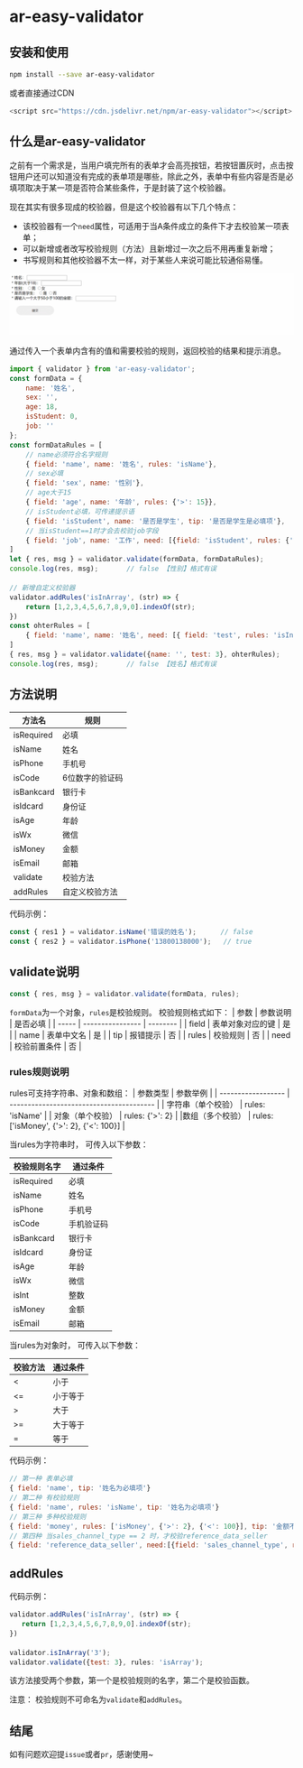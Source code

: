# ar-easy-validator

## 安装和使用

```bash
npm install --save ar-easy-validator
```

或者直接通过CDN

```js
<script src="https://cdn.jsdelivr.net/npm/ar-easy-validator"></script>
```

## 什么是ar-easy-validator
之前有一个需求是，当用户填完所有的表单才会高亮按钮，若按钮置灰时，点击按钮用户还可以知道没有完成的表单项是哪些，除此之外，表单中有些内容是否是必填项取决于某一项是否符合某些条件，于是封装了这个校验器。

现在其实有很多现成的校验器，但是这个校验器有以下几个特点：
- 该校验器有一个`need`属性，可适用于当A条件成立的条件下才去校验某一项表单；
- 可以新增或者改写校验规则（方法）且新增过一次之后不用再重复新增；
- 书写规则和其他校验器不太一样，对于某些人来说可能比较通俗易懂。

![demo](https://github.com/Middletwo-Kid/ar-easy-validator/blob/master/public/demo.gif)

通过传入一个表单内含有的值和需要校验的规则，返回校验的结果和提示消息。

```js
import { validator } from 'ar-easy-validator';
const formData = {
    name: '姓名',
    sex: '',
    age: 18,
    isStudent: 0,
    job: ''
};
const formDataRules = [
    // name必须符合名字规则
    { field: 'name', name: '姓名', rules: 'isName'},
    // sex必填
    { field: 'sex', name: '性别'},
    // age大于15
    { field: 'age', name: '年龄', rules: {'>': 15}},
    // isStudent必填，可传递提示语
    { field: 'isStudent', name: '是否是学生', tip: '是否是学生是必填项'},
    // 当isStudent==1时才会去校验job字段
    { field: 'job', name: '工作', need: [{field: 'isStudent', rules: {'==': 0}}]}
]
let { res, msg } = validator.validate(formData, formDataRules);
console.log(res, msg);       // false 【性别】格式有误

// 新增自定义校验器
validator.addRules('isInArray', (str) => {
    return [1,2,3,4,5,6,7,8,9,0].indexOf(str);
})
const ohterRules = [
    { field: 'name', name: '姓名', need: [{ field: 'test', rules: 'isInArray'}]}
]
{ res, msg } = validator.validate({name: '', test: 3}, ohterRules);
console.log(res, msg);       // false 【姓名】格式有误
```

## 方法说明

| 方法名     | 规则            |
| ---------- | --------------- |
| isRequired | 必填            |
| isName     | 姓名            |
| isPhone    | 手机号          |
| isCode     | 6位数字的验证码 |
| isBankcard | 银行卡          |
| isIdcard   | 身份证          |
| isAge      | 年龄            |
| isWx       | 微信            |
| isMoney    | 金额            |
| isEmail    | 邮箱            |
| validate   | 校验方法        |
| addRules   | 自定义校验方法        |

代码示例：
```js
const { res1 } = validator.isName('错误的姓名');      // false
const { res2 } = validator.isPhone('13800138000');   // true
```

## validate说明

```js
const { res, msg } = validator.validate(formData, rules);
```
`formData`为一个对象，`rules`是校验规则。 校验规则格式如下：
| 参数  | 参数说明         | 是否必填 |
| ----- | ---------------- | -------- |
| field | 表单对象对应的键 | 是       |
| name  | 表单中文名       | 是       |
| tip   | 报错提示         | 否       |
| rules | 校验规则         | 否       |
| need  | 校验前置条件     | 否       |

### rules规则说明

rules可支持字符串、对象和数组：
| 参数类型           | 参数举例                                 |
| ------------------ | ---------------------------------------- |
| 字符串（单个校验） | rules: 'isName'                          |
| 对象（单个校验）   | rules: {'>': 2}                          |
|数组（多个校验）   | rules: ['isMoney', {'>': 2}, {'<': 100}] |

当rules为字符串时， 可传入以下参数：

| 校验规则名字 | 通过条件   |
| ------------ | ---------- |
| isRequired   | 必填       |
| isName       | 姓名       |
| isPhone      | 手机号     |
| isCode       | 手机验证码 |
| isBankcard   | 银行卡     |
| isIdcard     | 身份证     |
| isAge        | 年龄       |
| isWx         | 微信       |
| isInt        | 整数       |
| isMoney      | 金额       |
| isEmail      | 邮箱       |

当rules为对象时， 可传入以下参数：

| 校验方法 | 通过条件 |
| -------- | -------- |
| <        | 小于     |
| <=       | 小于等于 |
| >        | 大于     |
| >=       | 大于等于 |
| =        | 等于     |

代码示例：
```js
// 第一种 表单必填
{ field: 'name', tip: '姓名为必填项'}
// 第二种 有校验规则
{ field: 'name', rules: 'isName', tip: '姓名为必填项'}
// 第三种 多种校验规则
{ field: 'money', rules: ['isMoney', {'>': 2}, {'<': 100}], tip: '金额不能为空，且必须大于2小于100'}
// 第四种 当sales_channel_type == 2 时，才校验reference_data_seller
{ field: 'reference_data_seller', need:[{field: 'sales_channel_type', rules: {'=': 2}}] },
```

## addRules

代码示例：

```js
validator.addRules('isInArray', (str) => {
   return [1,2,3,4,5,6,7,8,9,0].indexOf(str);
})

validator.isInArray('3');
validator.validate({test: 3}, rules: 'isArray');
```

该方法接受两个参数，第一个是校验规则的名字，第二个是校验函数。

注意： 校验规则不可命名为`validate`和`addRules`。

## 结尾

如有问题欢迎提`issue`或者`pr`，感谢使用~
